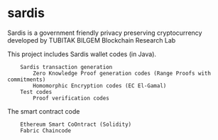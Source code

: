 # sardis
Sardis is a government friendly privacy preserving cryptocurrency developed by TUBITAK BILGEM Blockchain Research Lab

This project includes Sardis wallet codes (in Java).

		Sardis transaction generation
			Zero Knowledge Proof generation codes (Range Proofs with commitments)
			Homomorphic Encryption codes (EC El-Gamal)
		Test codes
			Proof verification codes
    
The smart contract code

		Ethereum Smart CoOntract (Solidity)
		Fabric Chaincode
